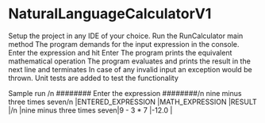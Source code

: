 # NaturalLanguageCalculatorV1

Setup the project in any IDE of your choice.
Run the RunCalculator main method 
The program demands for the input expression in the console. Enter the expression and hit Enter
The program prints the equivalent mathematical operation 
The program evaluates and prints the result in the next line and terminates 
In case of any invalid input an exception would be thrown. 
Unit tests are added to test the functionality 

Sample run /n
######## Enter the expression ########/n
nine minus three times seven/n
|ENTERED_EXPRESSION          |MATH_EXPRESSION             |RESULT                      |/n
|nine minus three times seven|9 - 3 * 7                   |-12.0                       |
